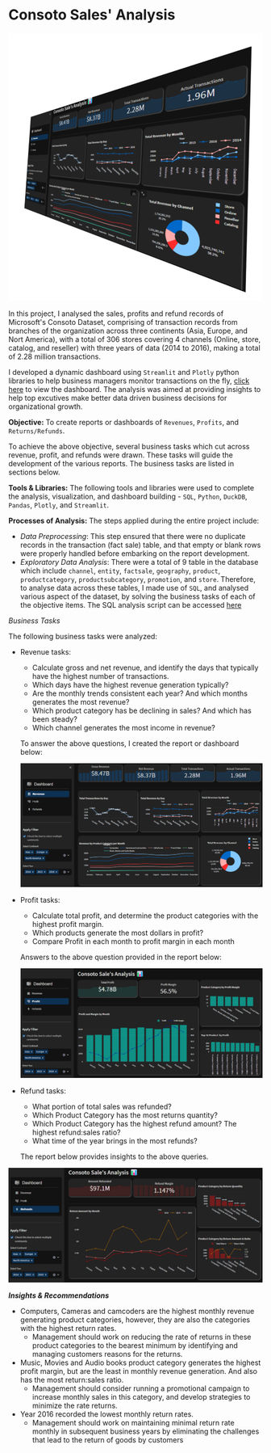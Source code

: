 # Consoto Sales' Analysis

![Header](img/header-image2.png)

In this project, I analysed the sales, profits and refund records of Microsoft's Consoto Dataset, comprising of transaction records from branches of the organization across three continents (Asia, Europe, and Nort America), with a total of 306 stores covering 4 channels (Online, store, catalog, and reseller) with three years of data (2014 to 2016), making a total of 2.28 million transactions.

I developed a dynamic dashboard using `Streamlit` and `Plotly` python libraries to help business managers monitor transactions on the fly, [click here](https://consoto-sales.streamlit.app/) to view the dashboard. The analysis was aimed at providing insights to help top excutives make better data driven business decisions for organizational growth.

**Objective:** To create reports or dashboards of `Revenues`, `Profits`, and `Returns/Refunds`.

To achieve the above objective, several business tasks which cut across revenue, profit, and refunds were drawn. These tasks will guide the development of the various reports. The business tasks are listed in sections below.

**Tools & Libraries:** The following tools and libraries were used to complete the analysis, visualization, and dashboard building - `SQL`, `Python`, `DuckDB`, `Pandas`, `Plotly`, and `Streamlit`.

**Processes of Analysis:** The steps applied during the entire project include:

-  _Data Preprocessing_: This step ensured that there were no duplicate records in the transaction (fact sale) table, and that empty or blank rows were properly handled before embarking on the report development.
-  _Exploratory Data Analysis_: There were a total of 9 table in the database which include `channel`, `entity`, `factsale`, `geography`, `product`, `productcategory`, `productsubcategory`, `promotion`, and `store`. Therefore, to analyse data across these tables, I made use of `SQL`, and analysed various aspect of the dataset, by solving the business tasks of each of the objective items. The SQL analysis script can be accessed [here]()

_Business Tasks_

The following business tasks were analyzed:

-  Revenue tasks:

   -  Calculate gross and net revenue, and identify the days that typically have the highest number of transactions.
   -  Which days have the highest revenue generation typically?
   -  Are the monthly trends consistent each year? And which months generates the most revenue?
   -  Which product category has be declining in sales? And which has been steady?
   -  Which channel generates the most income in revenue?

   To answer the above questions, I created the report or dashboard below:

   ![Revenue Report](img/1%20revenue-dashboard.png)

-  Profit tasks:

   -  Calculate total profit, and determine the product categories with the highest profit margin.
   -  Which products generate the most dollars in profit?
   -  Compare Profit in each month to profit margin in each month

   Answers to the above question provided in the report below:

   ![Profit Report](img/2%20profit-dashboard.png)

-  Refund tasks:

   -  What portion of total sales was refunded?
   -  Which Product Category has the most returns quantity?
   -  Which Product Category has the highest refund amount? The highest refund:sales ratio?
   -  What time of the year brings in the most refunds?

   The report below provides insights to the above queries.

![Refund Report](img/3%20refund-dashboard.png)

**_Insights & Recommendations_**

-  Computers, Cameras and camcoders are the highest monthly revenue generating product categories, however, they are also the categories with the highest return rates.
   -  Management should work on reducing the rate of returns in these product categories to the bearest minimum by identifying and managing customers reasons for the returns.
-  Music, Movies and Audio books product category generates the highest profit margin, but are the least in monthly revenue generation. And also has the most return:sales ratio.
   -  Management should consider running a promotional campaign to increase monthly sales in this category, and develop strategies to minimize the rate returns.
-  Year 2016 recorded the lowest monthly return rates.
   -  Management should work on maintaining minimal return rate monthly in subsequent business years by eliminating the challenges that lead to the return of goods by customers
